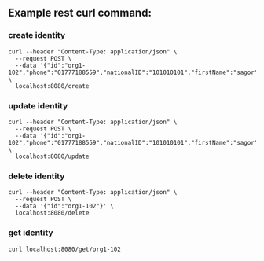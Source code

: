 ## Example rest curl command:

### create identity
```curl
curl --header "Content-Type: application/json" \
  --request POST \
  --data '{"id":"org1-102","phone":"01777188559","nationalID":"101010101","firstName":"sagor"}' \
  localhost:8080/create
```  
### update identity
```curl
curl --header "Content-Type: application/json" \
  --request POST \
  --data '{"id":"org1-102","phone":"01777188559","nationalID":"101010101","firstName":"sagor","lastName":"azad","gender":"male"}' \
  localhost:8080/update 
``` 
### delete identity
```curl
curl --header "Content-Type: application/json" \
  --request POST \
  --data '{"id":"org1-102"}' \
  localhost:8080/delete   
```
### get identity
```curl
curl localhost:8080/get/org1-102  
```